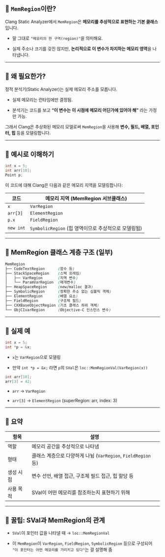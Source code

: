 
## 🔷 `MemRegion`이란?

Clang Static Analyzer에서 `MemRegion`은 **메모리를 추상적으로 표현하는 기본 클래스**입니다.

- 말 그대로 `"메모리의 한 구역(region)"`을 의미해요.
    
- 실제 주소나 크기를 갖진 않지만, **논리적으로 이 변수가 차지하는 메모리 영역**을 나타냅니다.
    

---

## 🔷 왜 필요한가?

정적 분석기(Static Analyzer)는 실제 메모리 주소를 모릅니다.

- 실제 메모리는 런타임에만 결정됨.
    
- 분석기는 코드를 보고 **“이 변수는 이 시점에 메모리 어딘가에 있어야 해”** 라는 가정만 가능.
    

그래서 Clang은 추상화된 메모리 모델로써 `MemRegion`을 사용해 **변수, 필드, 배열, 포인터, 힙** 등을 모델링합니다.

---

## 🔷 예시로 이해하기

```cpp
int x = 5;
int arr[10];
Point p;
```

이 코드에 대해 Clang은 다음과 같은 메모리 지역을 모델링합니다:

|코드|메모리 지역 (MemRegion 서브클래스)|
|---|---|
|`x`|`VarRegion`|
|`arr[3]`|`ElementRegion`|
|`p.x`|`FieldRegion`|
|`new int`|`SymbolicRegion` (힙 영역이므로 추상적으로 모델링됨)|

---
## 🔷 MemRegion 클래스 계층 구조 (일부)

```scss
MemRegion
├── CodeTextRegion      (함수 등)
├── StackSpaceRegion    (스택 프레임)
│   ├── VarRegion       (지역 변수)
│   └── ParamVarRegion  (매개변수)
├── HeapSpaceRegion     (new/malloc 결과)
├── SymbolicRegion      (정확한 주소 없는 심볼릭 객체)
├── ElementRegion       (배열 요소)
├── FieldRegion         (구조체 필드)
├── CXXBaseObjectRegion (기초 클래스 하위 객체)
└── ObjCIvarRegion      (Objective-C 인스턴스 변수)
```

---
## 🔷 실제 예

```cpp
int x = 5;
int *p = &x;
```

- `x`는 `VarRegion`으로 모델링
    
- 만약 `int *p = &x;` 라면 `p`의 `SVal`은 `loc::MemRegionVal(VarRegion(x))`

```cpp
int arr[10];
arr[3] = 42;
```

- `arr` → `VarRegion`
    
- `arr[3]` → `ElementRegion` (superRegion: arr, index: 3)

---

## 🔷 요약

|항목|설명|
|---|---|
|역할|메모리 공간을 추상적으로 나타냄|
|형태|클래스 계층으로 다양하게 나뉨 (`VarRegion`, `FieldRegion` 등)|
|생성 시점|변수 선언, 배열 접근, 구조체 필드 접근, 힙 할당 등|
|사용 목적|SVal이 어떤 메모리를 참조하는지 표현하기 위해|

---

## 🧠 꿀팁: SVal과 MemRegion의 관계

- `SVal`이 포인터 값을 나타낼 때 → `loc::MemRegionVal`
    
- 이 `MemRegion`이 `VarRegion`, `FieldRegion`, `SymbolicRegion` 등으로 구성되어  
    `"이 포인터는 어떤 메모리를 가리키고 있다"`는 걸 설명해 줌